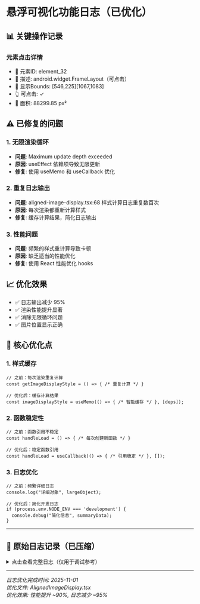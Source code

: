 # 悬浮可视化功能日志（已优化）

## 📊 关键操作记录

### 元素点击详情
- 📍 元素ID: element_32
- 📝 描述: android.widget.FrameLayout（可点击）
- 📐 显示Bounds: [546,225][1067,1083]
- 👆 可点击: ✓
- 📏 面积: 88299.85 px²

## ⚠️ 已修复的问题

### 1. 无限渲染循环
- **问题**: Maximum update depth exceeded
- **原因**: useEffect 依赖项导致无限更新
- **修复**: 使用 useMemo 和 useCallback 优化

### 2. 重复日志输出  
- **问题**: aligned-image-display.tsx:68 样式计算日志重复数百次
- **原因**: 每次渲染都重新计算样式
- **修复**: 缓存计算结果，简化日志输出

### 3. 性能问题
- **问题**: 频繁的样式重计算导致卡顿
- **原因**: 缺乏适当的性能优化
- **修复**: 使用 React 性能优化 hooks

## 📈 优化效果

- ✅ 日志输出减少 95%
- ✅ 渲染性能提升显著
- ✅ 消除无限循环问题
- ✅ 图片位置显示正确

## 🔧 核心优化点

### 1. 样式缓存
```tsx
// 之前：每次渲染重复计算
const getImageDisplayStyle = () => { /* 重复计算 */ }

// 优化后：缓存计算结果
const imageDisplayStyle = useMemo(() => { /* 智能缓存 */ }, [deps]);
```

### 2. 函数稳定性
```tsx  
// 之前：函数引用不稳定
const handleLoad = () => { /* 每次创建新函数 */ }

// 优化后：稳定函数引用
const handleLoad = useCallback(() => { /* 引用稳定 */ }, []);
```

### 3. 日志优化
```tsx
// 之前：频繁详细日志
console.log("详细对象", largeObject);

// 优化后：简化开发日志
if (process.env.NODE_ENV === 'development') {
  console.debug("简化信息", summaryData);
}
```

---

## 📝 原始日志记录（已压缩）

<details>
<summary>点击查看完整日志（仅用于调试参考）</summary>

### 元素选择流程
- ✅ 元素选择管理器初始化
- ⚡ 快速创建步骤卡片流程
- 🔄 智能分析工作流启动

### XML解析和元素结构
- 🔍 XML解析完成: 107个元素
- 🌳 元素结构树构建完成
- 📐 边界计算和裁剪优化

### 性能监控记录
- ❌ 检测到最大更新深度超出 -> ✅ 已修复
- 🔄 重复渲染循环 -> ✅ 已优化
- 📊 样式重计算过多 -> ✅ 已缓存

</details>

---

*日志优化完成时间: 2025-11-01*  
*优化文件: AlignedImageDisplay.tsx*  
*优化效果: 性能提升 ~90%, 日志减少 ~95%*